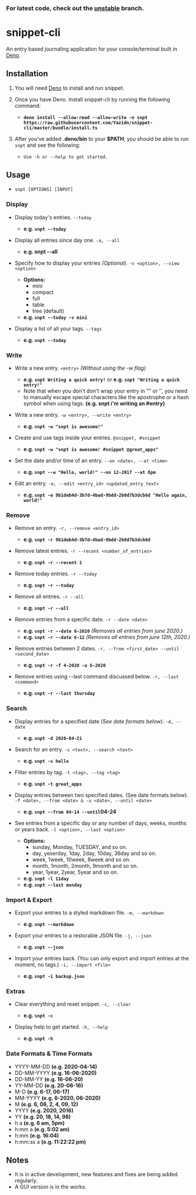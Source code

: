 ### For latest code, check out the [unstable](https://github.com/Yazidn/snippet-cli/tree/unstable) branch.

# snippet-cli
An entry based journaling application for your console/terminal built in [Deno](https://deno.land).

## Installation
1. You will need [Deno](https://deno.land) to install and run snippet.

2. Once you have Deno. Install snippet-cli by running the following command:
    - **`deno install --allow-read --allow-write -n snpt https://raw.githubusercontent.com/Yazidn/snippet-cli/master/bundle/install.ts`**

3. After you've added **.deno/bin** to your **$PATH**, you should be able to run `snpt` and see the following:
    - `Use -h or --help to get started.`

## Usage
- `snpt [OPTIONS] [INPUT]`

### Display
- Display today's entries. `--today`
    - **e.g. `snpt --today`**

- Display all entries since day one. `-a, --all`
    - **e.g. snpt --all**

- Specify how to display your entries *(Optional)*. `-v <option>, --view <option>`
    - **Options:**
        - mini
        - compact
        - full
        - table
        - tree (default)
    - **e.g. `snpt --today -v mini`**

- Display a list of all your tags. `--tags`
    - **e.g. `snpt --today`**

### Write
- Write a new entry. `<entry>` *(Without using the -w flag)*
    - **e.g. `snpt Writing a quick entry!`** or **e.g. `snpt "Writing a quick entry!"`**
    - Note that when you don't don't wrap your entry in "<entry>" or '<entry>', you need to manually escape special characters like the apostrophe or a hash symbol when using tags. **(e.g. snpt i\'m writing an \#entry)**

- Write a new entry. `-w <entry>, --write <entry>`
    - **e.g. `snpt -w "snpt is awesome!"`**

- Create and use tags inside your entries. `@snippet, #snippet`
    - **e.g. `snpt -w "snpt is awesome! #snippet @great_apps"`**

- Set the date and/or time of an entry. `--on <date>, --at <time>`
    - **e.g. `snpt --w "Hello, world!" --on 12-2017 --at 8pm`**

- Edit an entry. `-e, --edit <entry_id> <updated_entry_text>`
    - **e.g. `snpt -e 9b1deb4d-3b7d-4bad-9bdd-2b0d7b3dcb6d "Hello again, world!"`**

### Remove
- Remove an entry. `-r, --remove <entry_id>`
    - **e.g. `snpt -r 9b1deb4d-3b7d-4bad-9bdd-2b0d7b3dcb6d`**

- Remove latest entries. `-r --recent <number_of_entries>`
    - **e.g. `snpt -r --recent 1`**

- Remove today entries. `-r --today`
    - **e.g. `snpt -r --today`**

- Remove all entries. `-r --all`
    - **e.g. `snpt -r --all`**

- Remove entries from a specific date. `-r --date <date>`
    - **e.g. `snpt -r --date 6-2020`** *(Removes all entries from june 2020.)*
    - **e.g. `snpt -r --date 6-12`** *(Removes all entries from june 12th, 2020.)*

- Remove entries between 2 dates. `-r, --from <first_date> --until <second_date>`
    - **e.g. `snpt -r -f 4-2020 -u 6-2020`**

- Remove entries using --last command discussed below. `-r, --last <command>`
    - **e.g. `snpt -r --last thursday`**

### Search
- Display entries for a specified date *(See date formats below)*. `-d, --date`
    - **e.g. `snpt -d 2020-04-21`**

- Search for an entry. `-s <text>, --search <text>`
    - **e.g. `snpt -s hello`**

- Filter entries by tag. `-t <tag>, --tag <tag>`
    - **e.g. `snpt -t great_apps`**

- Display entries between two specified dates. (See date formats below). `-f <date>, --from <date> & -u <date>, --until <date>`
    - **e.g. `snpt --from 04-14 --until`04-24**

- See entries from a specific day or any number of days, weeks, months or years back. `-l <option>, --last <option>`
    - **Options:**
        - sunday, Monday, TUESDAY, and so on.
        - day, yeserday, 1day, 2day, 10day, 36day and so on.
        - week, 1week, 10week, 8week and so on.
        - month, 1month, 2month, 9month and so on.
        - year, 1year, 2year, 5year and so on.
    - **e.g. `snpt -l 11day`**
    - **e.g. `snpt --last monday`**

### Import & Export
- Export your entries to a styled markdown file. `-m, --markdown`
    - **e.g. `snpt --markdown`**

- Export your entries to a restorable JSON file. `-j, --json`
    - **e.g. `snpt --json`**

- Import your entries back. (You can only export and import entries at the moment, no tags.) `-i, --import <file>`
    - **e.g. `snpt -i backup.json`**

### Extras
- Clear everything and reset snippet. `-c, --clear`
    - **e.g. `snpt -c`**

- Display help to get started. `-h, --help`
    - **e.g. `snpt -h`**

### Date Formats & Time Formats
- YYYY-MM-DD **(e.g. 2020-04-14)**
- DD-MM-YYYY **(e.g. 16-06-2020)**
- DD-MM-YY **(e.g. 16-06-20)**
- YY-MM-DD **(e.g. 20-06-16)**
- M-D **(e.g. 6-17, 06-17)**
- MM-YYYY **(e.g. 6-2020, 06-2020)**
- M **(e.g. 6, 06, 2, 4, 09, 12)**
- YYYY **(e.g. 2020, 2016)**
- YY **(e.g. 20, 18, 14, 98)**
- h a **(e.g. 6 am, 5pm)**
- h:mm a **(e.g. 5:02 am)**
- h:mm **(e.g. 16:04)**
- h:mm:ss a **(e.g. 11:22:22 pm)**

## Notes
- It is in active development, new features and fixes are being added regularly.
- A GUI version is in the works.
